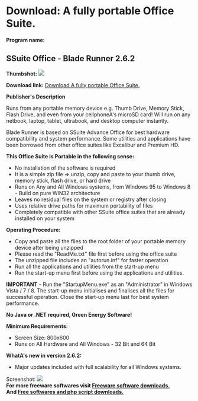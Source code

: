 # Download: A fully portable Office Suite.

**Program name:**

## SSuite Office - Blade Runner 2.6.2

  
**Thumbshot:** ![](http://www.freewarefiles.com/screenshot/ssuiteoffport2_md.jpg)   
  
**Download link:** [Download A fully portable Office Suite.](http://freesoftwares.boysofts.com/SSuite-Office-BladeRunner_program_46999.html)  
  


**Publisher's Description**  
  


Runs from any portable memory device e.g. Thumb Drive, Memory Stick, Flash Drive, and even from your cellphoneA's microSD card! Will run on any netbook, laptop, tablet, ultrabook, and desktop computer instantly. 

Blade Runner is based on SSuite Advance Office for best hardware compatibility and system performance. Some utilities and applications have been borrowed from other office suites like Excalibur and Premium HD.

**This Office Suite is Portable in the following sense:**

  * No installation of the software is required 
  * It is a simple zip file => unzip, copy and paste to your thumb drive, memory stick, flash drive, or hard drive 
  * Runs on Any and All Windows systems, from Windows 95 to Windows 8 - Build on pure WIN32 architecture 
  * Leaves no residual files on the system or registry after closing 
  * Uses relative drive paths for maximum portability of files 
  * Completely compatible with other SSuite office suites that are already installed on your system 

**Operating Procedure:**

  * Copy and paste all the files to the root folder of your portable memory device after being unzipped 
  * Please read the "ReadMe.txt" file first before using the office suite 
  * The unzipped file includes an "autorun.inf" for faster operation 
  * Run all the applications and utilities from the start-up menu 
  * Run the start-up menu first before using the applications and utilities. 

**IMPORTANT** \- Run the "StartupMenu.exe" as an "Administrator" in Windows Vista / 7 / 8. The start-up menu initialises and finalises all the files for successful operation. Close the start-up menu last for best system performance.

**No Java or .NET required, Green Energy Software!**

**Minimum Requirements:**

  * Screen Size: 800x600 
  * Runs on All Hardware and All Windows - 32 Bit and 64 Bit 

**WhatA's new in version 2.6.2:**

  * Major updates included with full scalability for all Windows systems. 

  
  
Screenshot: ![](http://www.freewarefiles.com/screenshot/ssuiteoffport2.jpg)   
**For more freeware softwares visit [Freeware software downloads.](http://freesoftwares.boysofts.com/)**   
**And [Free softwares and php script downloads.](http://www.boysofts.com/)**
